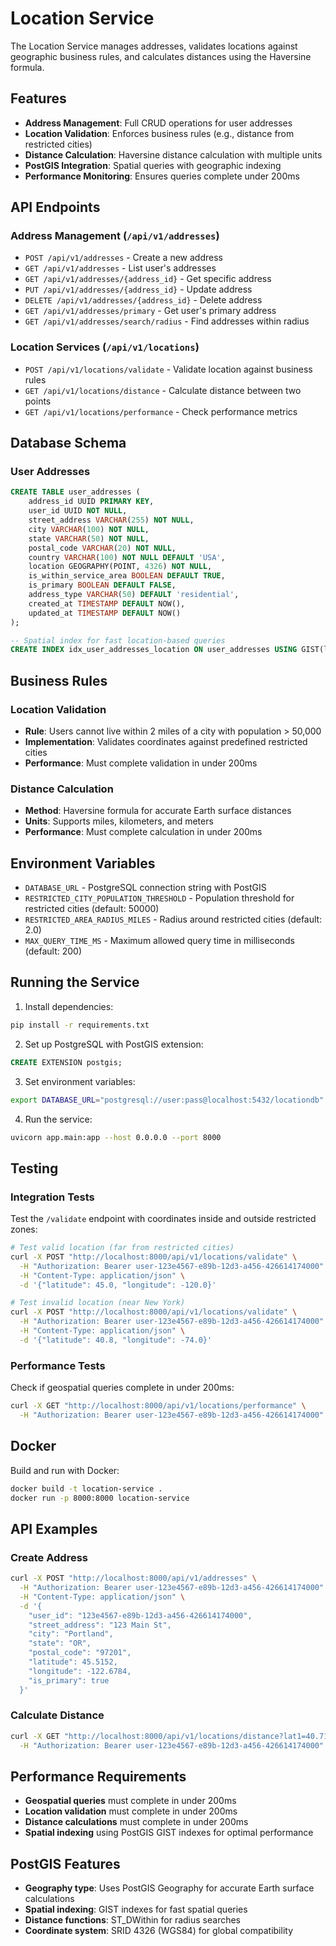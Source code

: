 # Location Service

The Location Service manages addresses, validates locations against geographic business rules, and calculates distances using the Haversine formula.

## Features

- **Address Management**: Full CRUD operations for user addresses
- **Location Validation**: Enforces business rules (e.g., distance from restricted cities)
- **Distance Calculation**: Haversine distance calculation with multiple units
- **PostGIS Integration**: Spatial queries with geographic indexing
- **Performance Monitoring**: Ensures queries complete under 200ms

## API Endpoints

### Address Management (`/api/v1/addresses`)

- `POST /api/v1/addresses` - Create a new address
- `GET /api/v1/addresses` - List user's addresses
- `GET /api/v1/addresses/{address_id}` - Get specific address
- `PUT /api/v1/addresses/{address_id}` - Update address
- `DELETE /api/v1/addresses/{address_id}` - Delete address
- `GET /api/v1/addresses/primary` - Get user's primary address
- `GET /api/v1/addresses/search/radius` - Find addresses within radius

### Location Services (`/api/v1/locations`)

- `POST /api/v1/locations/validate` - Validate location against business rules
- `GET /api/v1/locations/distance` - Calculate distance between two points
- `GET /api/v1/locations/performance` - Check performance metrics

## Database Schema

### User Addresses

```sql
CREATE TABLE user_addresses (
    address_id UUID PRIMARY KEY,
    user_id UUID NOT NULL,
    street_address VARCHAR(255) NOT NULL,
    city VARCHAR(100) NOT NULL,
    state VARCHAR(50) NOT NULL,
    postal_code VARCHAR(20) NOT NULL,
    country VARCHAR(100) NOT NULL DEFAULT 'USA',
    location GEOGRAPHY(POINT, 4326) NOT NULL,
    is_within_service_area BOOLEAN DEFAULT TRUE,
    is_primary BOOLEAN DEFAULT FALSE,
    address_type VARCHAR(50) DEFAULT 'residential',
    created_at TIMESTAMP DEFAULT NOW(),
    updated_at TIMESTAMP DEFAULT NOW()
);

-- Spatial index for fast location-based queries
CREATE INDEX idx_user_addresses_location ON user_addresses USING GIST(location);
```

## Business Rules

### Location Validation

- **Rule**: Users cannot live within 2 miles of a city with population > 50,000
- **Implementation**: Validates coordinates against predefined restricted cities
- **Performance**: Must complete validation in under 200ms

### Distance Calculation

- **Method**: Haversine formula for accurate Earth surface distances
- **Units**: Supports miles, kilometers, and meters
- **Performance**: Must complete calculation in under 200ms

## Environment Variables

- `DATABASE_URL` - PostgreSQL connection string with PostGIS
- `RESTRICTED_CITY_POPULATION_THRESHOLD` - Population threshold for restricted cities (default: 50000)
- `RESTRICTED_AREA_RADIUS_MILES` - Radius around restricted cities (default: 2.0)
- `MAX_QUERY_TIME_MS` - Maximum allowed query time in milliseconds (default: 200)

## Running the Service

1. Install dependencies:

```bash
pip install -r requirements.txt
```

2. Set up PostgreSQL with PostGIS extension:

```sql
CREATE EXTENSION postgis;
```

3. Set environment variables:

```bash
export DATABASE_URL="postgresql://user:pass@localhost:5432/locationdb"
```

4. Run the service:

```bash
uvicorn app.main:app --host 0.0.0.0 --port 8000
```

## Testing

### Integration Tests

Test the `/validate` endpoint with coordinates inside and outside restricted zones:

```bash
# Test valid location (far from restricted cities)
curl -X POST "http://localhost:8000/api/v1/locations/validate" \
  -H "Authorization: Bearer user-123e4567-e89b-12d3-a456-426614174000" \
  -H "Content-Type: application/json" \
  -d '{"latitude": 45.0, "longitude": -120.0}'

# Test invalid location (near New York)
curl -X POST "http://localhost:8000/api/v1/locations/validate" \
  -H "Authorization: Bearer user-123e4567-e89b-12d3-a456-426614174000" \
  -H "Content-Type: application/json" \
  -d '{"latitude": 40.8, "longitude": -74.0}'
```

### Performance Tests

Check if geospatial queries complete in under 200ms:

```bash
curl -X GET "http://localhost:8000/api/v1/locations/performance" \
  -H "Authorization: Bearer user-123e4567-e89b-12d3-a456-426614174000"
```

## Docker

Build and run with Docker:

```bash
docker build -t location-service .
docker run -p 8000:8000 location-service
```

## API Examples

### Create Address

```bash
curl -X POST "http://localhost:8000/api/v1/addresses" \
  -H "Authorization: Bearer user-123e4567-e89b-12d3-a456-426614174000" \
  -H "Content-Type: application/json" \
  -d '{
    "user_id": "123e4567-e89b-12d3-a456-426614174000",
    "street_address": "123 Main St",
    "city": "Portland",
    "state": "OR",
    "postal_code": "97201",
    "latitude": 45.5152,
    "longitude": -122.6784,
    "is_primary": true
  }'
```

### Calculate Distance

```bash
curl -X GET "http://localhost:8000/api/v1/locations/distance?lat1=40.7128&lon1=-74.0060&lat2=34.0522&lon2=-118.2437&unit=miles" \
  -H "Authorization: Bearer user-123e4567-e89b-12d3-a456-426614174000"
```

## Performance Requirements

- **Geospatial queries** must complete in under 200ms
- **Location validation** must complete in under 200ms
- **Distance calculations** must complete in under 200ms
- **Spatial indexing** using PostGIS GIST indexes for optimal performance

## PostGIS Features

- **Geography type**: Uses PostGIS Geography for accurate Earth surface calculations
- **Spatial indexing**: GIST indexes for fast spatial queries
- **Distance functions**: ST_DWithin for radius searches
- **Coordinate system**: SRID 4326 (WGS84) for global compatibility
